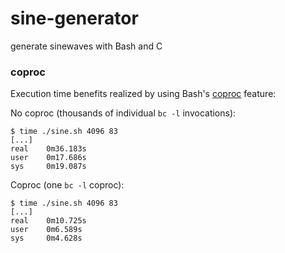 # sine-generator
generate sinewaves with Bash and C

### coproc

Execution time benefits realized by using Bash's [coproc](http://wiki.bash-hackers.org/syntax/keywords/coproc) feature:

No coproc (thousands of individual `bc -l` invocations):

```
$ time ./sine.sh 4096 83
[...]
real    0m36.183s
user    0m17.686s
sys     0m19.087s
```

Coproc (one `bc -l` coproc):

```
$ time ./sine.sh 4096 83
[...]
real    0m10.725s
user    0m6.589s
sys     0m4.628s
```
